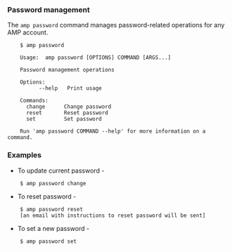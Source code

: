 ### Password management

The `amp password` command manages password-related operations for any AMP account.

```
    $ amp password

    Usage:	amp password [OPTIONS] COMMAND [ARGS...]

    Password management operations

    Options:
          --help   Print usage

    Commands:
      change      Change password
      reset       Reset password
      set         Set password

    Run 'amp password COMMAND --help' for more information on a command.
```

### Examples

* To update current password -
```
    $ amp password change
```

* To reset password -
```
    $ amp password reset
    [an email with instructions to reset password will be sent]
```

* To set a new password -
```
    $ amp password set
```
